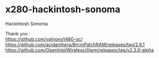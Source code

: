 # x280-hackintosh-sonoma
Hackintosh Sonoma

Thank you : <br>
https://github.com/valnoxy/t480-oc/ <br>
https://github.com/acidanthera/BrcmPatchRAM/releases/tag/2.6.1 <br>
https://github.com/OpenIntelWireless/itlwm/releases/tag/v2.3.0-alpha
